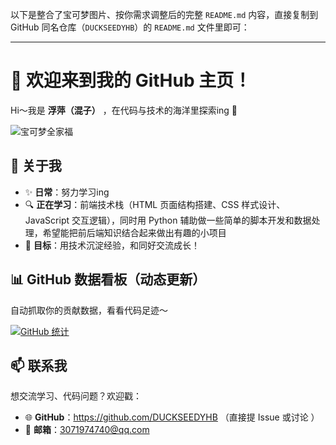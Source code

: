 以下是整合了宝可梦图片、按你需求调整后的完整 `README.md` 内容，直接复制到 GitHub 同名仓库（`DUCKSEEDYHB`）的 `README.md` 文件里即可：

---

# 👋 欢迎来到我的 GitHub 主页！  

Hi～我是 **浮萍（混子）** ，在代码与技术的海洋里探索ing 🌊  

<!-- 宝可梦主题图片，可替换为你上传后的实际链接 -->
![宝可梦全家福](https://github.com/DUCKSEEDYHB/DUCKSEEDYHB/blob/main/pokemon-group.png)  
  


## 🚀 关于我  
- ✨ **日常**：努力学习ing  
- 🔍 **正在学习**：前端技术栈（HTML 页面结构搭建、CSS 样式设计、JavaScript 交互逻辑），同时用 Python 辅助做一些简单的脚本开发和数据处理，希望能把前后端知识结合起来做出有趣的小项目  
- 🌟 **目标**：用技术沉淀经验，和同好交流成长！  


## 📊 GitHub 数据看板（动态更新）  
自动抓取你的贡献数据，看看代码足迹～  

[![GitHub 统计](https://github-readme-stats.vercel.app/api?username=DUCKSEEDYHB&show_icons=true&theme=tokyonight)](https://github.com/DUCKSEEDYHB)  


## 📫 联系我  
想交流学习、代码问题？欢迎戳：  
- 🌐 **GitHub**：https://github.com/DUCKSEEDYHB （直接提 Issue 或讨论 ）  
- 📧 **邮箱**：3071974740@qq.com  


